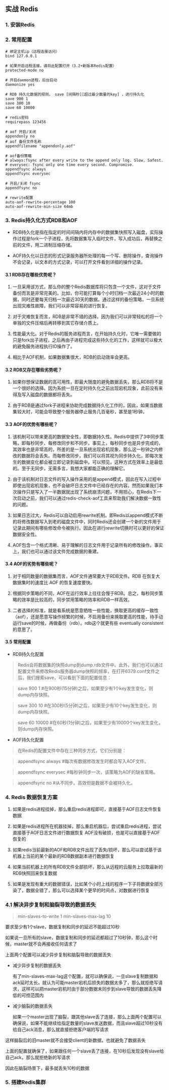 ## 实战 Redis

### 1. 安装Redis

### 2. 常用配置

    # 绑定主机ip（远程连接访问）
	bind 127.0.0.1

	# 如果开启远程连接，请将此配置打开（3.2+新版本Redis配置）
	protected-mode no

	# 开启daemon进程，后台启动
	daemonize yes

	# RDB 持久化数据的规则， save [间隔秒][超过最少数量的key] ，进行持久化
	save 900 1
	save 300 10
	save 60 10000

	# redis密码
	requirepass 123456

	# aof 开启/关闭
	appendonly no
	# aof 备份文件名称
	appendfilename "appendonly.aof"

	# aof备份策略
	# always:fsync after every write to the append only log. Slow, Safest.
	# everysec: fsync only one time every second. Compromise.
	appendfsync always
	appendfsync everysec

	# 开启/关闭 fsync
	appendfsync no

	# rewrite配置
	auto-aof-rewrite-percentage 100
	auto-aof-rewrite-min-size 64mb


### 3. Redis持久化方式RDB和AOF

* RDB持久化是指在指定的时间间隔内将内存中的数据集快照写入磁盘，实际操作过程是fork一个子进程，先将数据集写入临时文件，写入成功后，再替换之前的文件，用二进制压缩存储。


* AOF持久化以日志的形式记录服务器所处理的每一个写、删除操作，查询操作不会记录，以文本的方式记录，可以打开文件看到详细的操作记录。


#### 3.1 RDB存在哪些优势呢？

1. 一旦采用该方式，那么你的整个Redis数据库将只包含一个文件，这对于文件备份而言是非常完美的。比如，你可能打算每个小时归档一次最近24小时的数据，同时还要每天归档一次最近30天的数据。通过这样的备份策略，一旦系统出现灾难性故障，我们可以非常容易的进行恢复。

2. 对于灾难恢复而言，RDB是非常不错的选择。因为我们可以非常轻松的将一个单独的文件压缩后再转移到其它存储介质上。

3. 性能最大化。对于Redis的服务进程而言，在开始持久化时，它唯一需要做的只是fork出子进程，之后再由子进程完成这些持久化的工作，这样就可以极大的避免服务进程执行IO操作了。

4. 相比于AOF机制，如果数据集很大，RDB的启动效率会更高。


#### 3.2 RDB又存在哪些劣势呢？

1. 如果你想保证数据的高可用性，即最大限度的避免数据丢失，那么RDB将不是一个很好的选择。因为系统一旦在定时持久化之前出现宕机现象，此前没有来得及写入磁盘的数据都将丢失。

2. 由于RDB是通过fork子进程来协助完成数据持久化工作的，因此，如果当数据集较大时，可能会导致整个服务器停止服务几百毫秒，甚至是1秒钟。

#### 3.3 AOF的优势有哪些呢？
1. 该机制可以带来更高的数据安全性，即数据持久性。Redis中提供了3中同步策略，即每秒同步、每修改同步和不同步。事实上，每秒同步也是异步完成的，其效率也是非常高的，所差的是一旦系统出现宕机现象，那么这一秒钟之内修改的数据将会丢失。而每修改同步，我们可以将其视为同步持久化，即每次发生的数据变化都会被立即记录到磁盘中。可以预见，这种方式在效率上是最低的。至于无同步，无需多言，我想大家都能正确的理解它。

2. 由于该机制对日志文件的写入操作采用的是append模式，因此在写入过程中即使出现宕机现象，也不会破坏日志文件中已经存在的内容。然而如果我们本次操作只是写入了一半数据就出现了系统崩溃问题，不用担心，在Redis下一次启动之前，我们可以通过redis-check-aof工具来帮助我们解决数据一致性的问题。

3. 如果日志过大，Redis可以自动启用rewrite机制。即Redis以append模式不断的将修改数据写入到老的磁盘文件中，同时Redis还会创建一个新的文件用于记录此期间有哪些修改命令被执行。因此在进行rewrite切换时可以更好的保证数据安全性。

4. AOF包含一个格式清晰、易于理解的日志文件用于记录所有的修改操作。事实上，我们也可以通过该文件完成数据的重建。

#### 3.4 AOF的劣势有哪些呢？

1. 对于相同数量的数据集而言，AOF文件通常要大于RDB文件。RDB 在恢复大数据集时的速度比 AOF 的恢复速度要快。

2. 根据同步策略的不同，AOF在运行效率上往往会慢于RDB。总之，每秒同步策略的效率是比较高的，同步禁用策略的效率和RDB一样高效。

3. 二者选择的标准，就是看系统是愿意牺牲一些性能，换取更高的缓存一致性（aof），还是愿意写操作频繁的时候，不启用备份来换取更高的性能，待手动运行save的时候，再做备份（rdb）。rdb这个就更有些 eventually consistent的意思了。

#### 3.5 常用配置

* RDB持久化配置

>  Redis会将数据集的快照dump到dump.rdb文件中。此外，我们也可以通过配置文件来修改Redis服务器dump快照的频率，在打开6379.conf文件之后，我们搜索save，可以看到下面的配置信息：

> save 900 1              #在900秒(15分钟)之后，如果至少有1个key发生变化，则dump内存快照。

> save 300 10            #在300秒(5分钟)之后，如果至少有10个key发生变化，则dump内存快照。

> save 60 10000        #在60秒(1分钟)之后，如果至少有10000个key发生变化，则dump内存快照。

* AOF持久化配置

> 在Redis的配置文件中存在三种同步方式，它们分别是：

> appendfsync always     #每次有数据修改发生时都会写入AOF文件。

> appendfsync everysec  #每秒钟同步一次，该策略为AOF的缺省策略。

> appendfsync no          #从不同步。高效但是数据不会被持久化。


### 4. Redis 数据恢复方案

1. 如果是redis进程挂掉，那么重启redis进程即可，直接基于AOF日志文件恢复数据

2. 如果是redis进程所在机器挂掉，那么重启机器后，尝试重启redis进程，尝试直接基于AOF日志文件进行数据恢复 AOF没有破损，也是可以直接基于AOF恢复的

3. 如果redis当前最新的AOF和RDB文件出现了丢失/损坏，那么可以尝试基于该机器上当前的某个最新的RDB数据副本进行数据恢复

4. 如果当前机器上的所有RDB文件全部损坏，那么从远程的云服务上拉取最新的RDB快照回来恢复数据

5. 如果是发现有重大的数据错误，比如某个小时上线的程序一下子将数据全部污染了，数据全错了，那么可以选择某个更早的时间点，对数据进行恢复

### 4.1 解决异步复制和脑裂导致的数据丢失

> min-slaves-to-write 1
> min-slaves-max-lag 10

要求至少有1个slave，数据复制和同步的延迟不能超过10秒

如果说一旦所有的slave，数据复制和同步的延迟都超过了10秒钟，那么这个时候，master就不会再接收任何请求了

上面两个配置可以减少异步复制和脑裂导致的数据丢失

- 减少异步复制的数据丢失

	有了min-slaves-max-lag这个配置，就可以确保说，一旦slave复制数据和ack延时太长，就认为可能master宕机后损失的数据太多了，那么就拒绝写请求，这样可以把master宕机时由于部分数据未同步到slave导致的数据丢失降低的可控范围内


- 减少脑裂的数据丢失

	如果一个master出现了脑裂，跟其他slave丢了连接，那么上面两个配置可以确保说，如果不能继续给指定数量的slave发送数据，而且slave超过10秒没有给自己ack消息，那么就直接拒绝客户端的写请求

这样脑裂后的旧master就不会接受client的新数据，也就避免了数据丢失

上面的配置就确保了，如果跟任何一个slave丢了连接，在10秒后发现没有slave给自己ack，那么就拒绝新的写请求

因此在脑裂场景下，最多就丢失10秒的数据

### 5. 搭建Redis集群




